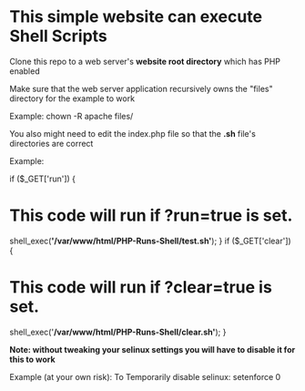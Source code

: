 <H1>This simple website can execute Shell Scripts</H1>

Clone this repo to a web server's <b>website root directory</b> which has PHP enabled

Make sure that the web server application recursively owns the "files" directory for the example to work

Example:
chown -R apache files/

You also might need to edit the index.php file so that the <b>.sh</b> file's directories are correct

Example:

if ($_GET['run']) {
  # This code will run if ?run=true is set.
  shell_exec(<b>'/var/www/html/PHP-Runs-Shell/test.sh'</b>);
}
if ($_GET['clear']) {
  # This code will run if ?clear=true is set.
  shell_exec('<b>/var/www/html/PHP-Runs-Shell/clear.sh'</b>);
}


<b>Note: without tweaking your selinux settings you will have to disable it for this to work</b>

Example (at your own risk):
  To Temporarily disable selinux:
    setenforce 0




